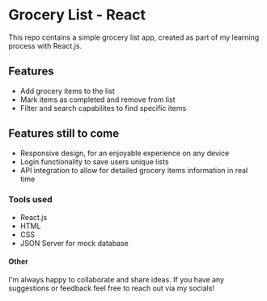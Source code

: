 # Grocery List - React

This repo contains a simple grocery list app, created as part of my learning process with React.js.

## Features

- Add grocery items to the list
- Mark items as completed and remove from list
- Filter and search capabilites to find specific items

## Features still to come
- Responsive design, for an enjoyable experience on any device
- Login functionality to save users unique lists
- API integration to allow for detailed grocery items information in real time

### Tools used

- React.js 
- HTML 
- CSS
- JSON Server for mock database

#### Other

I'm always happy to collaborate and share ideas. If you have any suggestions or feedback feel free to reach out via my socials!

